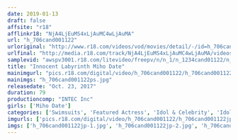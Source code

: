```yaml
---
date: 2019-01-13
draft: false
affsite: "r18"
afflinkr18: "NjA4LjEuMS4xLjAuMC4wLjAuMA"
url: "h_706cand001122"
urloriginal: "http://www.r18.com/videos/vod/movies/detail/-/id=h_706cand001122"
urlfinal: "http://media.r18.com/track/NjA4LjEuMS4xLjAuMC4wLjAuMA/videos/vod/movies/detail/-/id=h_706cand001122"
samplevid: "awspv3001.r18.com/litevideo/freepv/n/n_1/n_1234cand01122/n_1234cand01122_dmb_w.mp4"
title: "Innocent Labyrinth Miho Date"
mainimgurl: "pics.r18.com/digital/video/h_706cand001122/h_706cand001122ps.jpg"
mainimgs: "h_706cand001122ps.jpg"
releasedate: "Oct. 23, 2017"
duration: 79
productioncomp: "INTEC Inc"
girls: ['Miho Date']
categories: ['Swimsuits', 'Featured Actress', 'Idol & Celebrity', 'Idol Video']
imgurls: ['pics.r18.com/digital/video/h_706cand001122/h_706cand001122jp-1.jpg', 'pics.r18.com/digital/video/h_706cand001122/h_706cand001122jp-2.jpg', 'pics.r18.com/digital/video/h_706cand001122/h_706cand001122jp-3.jpg', 'pics.r18.com/digital/video/h_706cand001122/h_706cand001122jp-4.jpg', 'pics.r18.com/digital/video/h_706cand001122/h_706cand001122jp-5.jpg', 'pics.r18.com/digital/video/h_706cand001122/h_706cand001122jp-6.jpg', 'pics.r18.com/digital/video/h_706cand001122/h_706cand001122jp-7.jpg', 'pics.r18.com/digital/video/h_706cand001122/h_706cand001122jp-8.jpg', 'pics.r18.com/digital/video/h_706cand001122/h_706cand001122jp-9.jpg', 'pics.r18.com/digital/video/h_706cand001122/h_706cand001122jp-10.jpg', 'pics.r18.com/digital/video/h_706cand001122/h_706cand001122jp-11.jpg', 'pics.r18.com/digital/video/h_706cand001122/h_706cand001122jp-12.jpg', 'pics.r18.com/digital/video/h_706cand001122/h_706cand001122jp-13.jpg', 'pics.r18.com/digital/video/h_706cand001122/h_706cand001122jp-14.jpg', 'pics.r18.com/digital/video/h_706cand001122/h_706cand001122jp-15.jpg', 'pics.r18.com/digital/video/h_706cand001122/h_706cand001122jp-16.jpg', 'pics.r18.com/digital/video/h_706cand001122/h_706cand001122jp-17.jpg', 'pics.r18.com/digital/video/h_706cand001122/h_706cand001122jp-18.jpg', 'pics.r18.com/digital/video/h_706cand001122/h_706cand001122jp-19.jpg', 'pics.r18.com/digital/video/h_706cand001122/h_706cand001122jp-20.jpg']
imgs: ['h_706cand001122jp-1.jpg', 'h_706cand001122jp-2.jpg', 'h_706cand001122jp-3.jpg', 'h_706cand001122jp-4.jpg', 'h_706cand001122jp-5.jpg', 'h_706cand001122jp-6.jpg', 'h_706cand001122jp-7.jpg', 'h_706cand001122jp-8.jpg', 'h_706cand001122jp-9.jpg', 'h_706cand001122jp-10.jpg', 'h_706cand001122jp-11.jpg', 'h_706cand001122jp-12.jpg', 'h_706cand001122jp-13.jpg', 'h_706cand001122jp-14.jpg', 'h_706cand001122jp-15.jpg', 'h_706cand001122jp-16.jpg', 'h_706cand001122jp-17.jpg', 'h_706cand001122jp-18.jpg', 'h_706cand001122jp-19.jpg', 'h_706cand001122jp-20.jpg']
---
```

